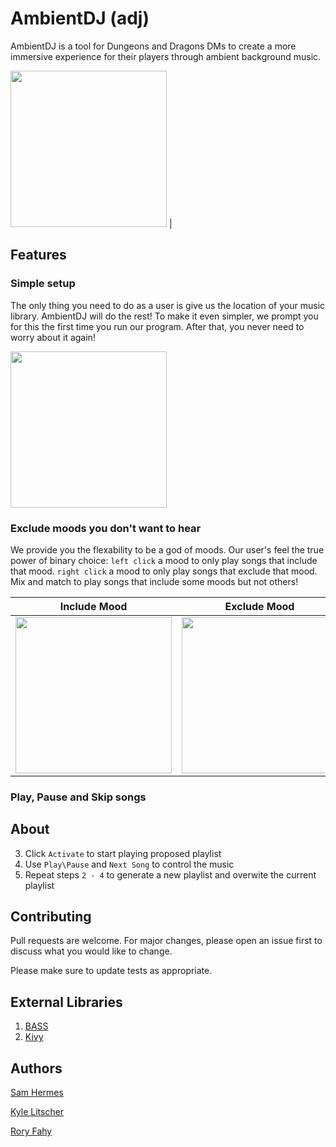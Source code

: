 # AmbientDJ (adj)

AmbientDJ is a tool for Dungeons and Dragons DMs to create a more immersive experience for their players through ambient background music. 

<img src="https://github.com/klitscher/adj/blob/master/docs/images/examplePlaying.png?raw=true" width="250" height="250"/> |

## Features

### Simple setup

The only thing you need to do as a user is give us the location of your music library. AmbientDJ will do the rest! To make it even simpler, we prompt you for this the first time you run our program. After that, you never need to worry about it again!

<img src="https://github.com/klitscher/adj/blob/master/docs/images/Initial_setup.png?raw=true" width="250" height="250"/>

### Exclude moods you don't want to hear

We provide you the flexability to be a god of moods. Our user's feel the true power of binary choice: `left click` a mood to only play songs that include that mood. `right click` a mood to only play songs that exclude that mood. Mix and match to play songs that include some moods but not others!

| Include Mood | Exclude Mood | Mood Combo |
| ------------ | ------------ | ---------- |
| <img src="https://github.com/klitscher/adj/blob/master/docs/images/included.png?raw=true" width="250" height="250"/> | <img src="https://github.com/klitscher/adj/blob/master/docs/images/excluded.png?raw=true" width="250" height="250"/> | <img src="https://github.com/klitscher/adj/blob/master/docs/images/moodCombo.png?raw=true" width="250" height="250"/> |
  

### Play, Pause and Skip songs



## About





3. Click `Activate` to start playing proposed playlist
4. Use `Play\Pause` and `Next Song` to control the music
5. Repeat steps `2 - 4` to generate a new playlist and overwite the current playlist

## Contributing
Pull requests are welcome. For major changes, please open an issue first to discuss what you would like to change.

Please make sure to update tests as appropriate.

## External Libraries

1. [BASS](http://www.un4seen.com/)
2. [Kivy](https://kivy.org/#home)

## Authors
[Sam Hermes](https://github.com/hermesboots)

[Kyle Litscher](https://github.com/klitscher)

[Rory Fahy](https://github.com/rmf10003)

